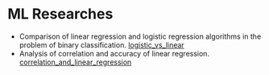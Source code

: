 # ML Researches

<ul>
  <li>Comparison of linear regression and logistic regression algorithms in the problem of binary classification. <a href = "https://github.com/leff0506/ML_Researches/tree/master/logistic_vs_linear">logistic_vs_linear</a></li>
  <li>Analysis of correlation and accuracy of linear regression. <a href = "https://github.com/leff0506/ML_Researches/tree/master/correlation_and_linear_regression">correlation_and_linear_regression</a></li>
 </ul>
